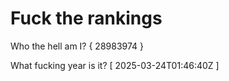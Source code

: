 # Fuck the rankings

Who the hell am I?
{ 28983974 }

What fucking year is it?
[ 2025-03-24T01:46:40Z ]
